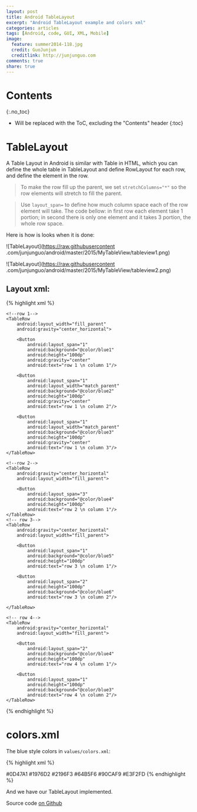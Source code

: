```yaml
---
layout: post
title: Android TableLayout
excerpt: "Android TableLayout example and colors xml"
categories: articles
tags: [Android, code, GUI, XML, Mobile]
image:
  feature: summer2014-118.jpg
  credit: GuoJunjun
  creditlink: http://junjunguo.com
comments: true
share: true
---
```


# Contents
{:.no_toc}

* Will be replaced with the ToC, excluding the "Contents" header
{:toc}

# TableLayout
A Table Layout in Android is similar with Table in HTML, which you can define
 the whole table in TableLayout and define RowLayout for each row, and define
  the element in the row.

> To make the row fill up the parent, we set `stretchColumns="*"` so the row
elements will stretch to fill the parent.

> Use `layout_span=` to define how much column space each of the row element
will take. The code bellow: in first row each element take 1 portion; in
second there is only one element and it takes 3 portion, the whole row space.

Here is how is looks when it is done:

![TableLayout](https://raw.githubusercontent
.com/junjunguo/android/master/2015/MyTableView/tableview1.png)

![TableLayout](https://raw.githubusercontent
.com/junjunguo/android/master/2015/MyTableView/tableview2.png)

## Layout xml:

{% highlight xml %}
<TableLayout xmlns:android="http://schemas.android.com/apk/res/android"
             xmlns:tools="http://schemas.android.com/tools"
             android:layout_width="match_parent"
             android:layout_height="match_parent"
             android:paddingLeft="@dimen/activity_horizontal_margin"
             android:paddingRight="@dimen/activity_horizontal_margin"
             android:stretchColumns="*"
             android:paddingTop="@dimen/activity_vertical_margin"
             android:paddingBottom="@dimen/activity_vertical_margin"
             tools:context=".MainActivity">

    <!--row 1-->
    <TableRow
        android:layout_width="fill_parent"
        android:gravity="center_horizontal">

        <Button
            android:layout_span="1"
            android:background="@color/blue1"
            android:height="100dp"
            android:gravity="center"
            android:text="row 1 \n column 1"/>

        <Button
            android:layout_span="1"
            android:layout_width="match_parent"
            android:background="@color/blue2"
            android:height="100dp"
            android:gravity="center"
            android:text="row 1 \n column 2"/>

        <Button
            android:layout_span="1"
            android:layout_width="match_parent"
            android:background="@color/blue3"
            android:height="100dp"
            android:gravity="center"
            android:text="row 1 \n column 3"/>
    </TableRow>

    <!--row 2-->
    <TableRow
        android:gravity="center_horizontal"
        android:layout_width="fill_parent">

        <Button
            android:layout_span="3"
            android:background="@color/blue4"
            android:height="100dp"
            android:text="row 2 \n column 1"/>
    </TableRow>
    <!-- row 3-->
    <TableRow
        android:gravity="center_horizontal"
        android:layout_width="fill_parent">

        <Button
            android:layout_span="1"
            android:background="@color/blue5"
            android:height="100dp"
            android:text="row 3 \n column 1"/>

        <Button
            android:layout_span="2"
            android:height="100dp"
            android:background="@color/blue6"
            android:text="row 3 \n column 2"/>

    </TableRow>

    <!-- row 4-->
    <TableRow
        android:gravity="center_horizontal"
        android:layout_width="fill_parent">

        <Button
            android:layout_span="2"
            android:background="@color/blue4"
            android:height="100dp"
            android:text="row 4 \n column 1"/>

        <Button
            android:layout_span="1"
            android:height="100dp"
            android:background="@color/blue3"
            android:text="row 4 \n column 2"/>
    </TableRow>
</TableLayout>
{% endhighlight %}

# colors.xml
The blue style colors in `values/colors.xml`:

{% highlight xml %}
<?xml version="1.0" encoding="utf-8"?>
<resources>
    <color name="blue1">#0D47A1</color>
    <color name="blue2">#1976D2</color>
    <color name="blue3">#2196F3</color>
    <color name="blue4">#64B5F6</color>
    <color name="blue5">#90CAF9</color>
    <color name="blue6">#E3F2FD</color>
</resources>
{% endhighlight %}

And we have our TableLayout implemented.

Source code [on Github](https://github.com/junjunguo/android/tree/master/2015/MyTableView)

